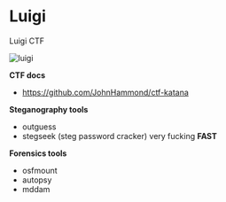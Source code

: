 # Luigi
Luigi CTF


![luigi](https://user-images.githubusercontent.com/35840617/143084494-02a037a4-2d21-4a07-afd1-43b8e9b3cad7.png)


**CTF docs**
- https://github.com/JohnHammond/ctf-katana

**Steganography tools**
- outguess
- stegseek (steg password cracker) very fucking **FAST**


**Forensics tools**
- osfmount
- autopsy
- mddam
